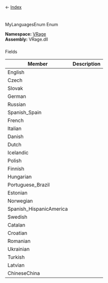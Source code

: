 ← [Index](Api-Index)

# 
MyLanguagesEnum Enum

**Namespace:** [VRage](VRage)  
**Assembly:** VRage.dll

### 
Fields

|Member|Description|
|---|---|
|English||
|Czech||
|Slovak||
|German||
|Russian||
|Spanish_Spain||
|French||
|Italian||
|Danish||
|Dutch||
|Icelandic||
|Polish||
|Finnish||
|Hungarian||
|Portuguese_Brazil||
|Estonian||
|Norwegian||
|Spanish_HispanicAmerica||
|Swedish||
|Catalan||
|Croatian||
|Romanian||
|Ukrainian||
|Turkish||
|Latvian||
|ChineseChina||

